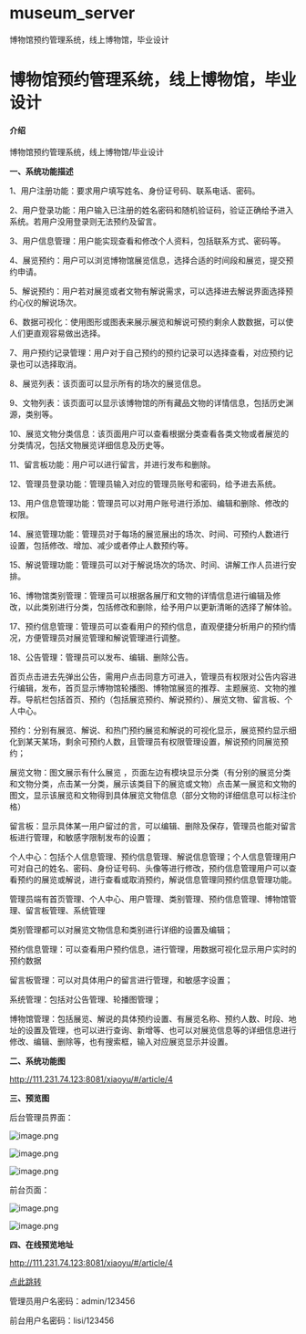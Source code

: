 # museum_server
博物馆预约管理系统，线上博物馆，毕业设计


# 博物馆预约管理系统，线上博物馆，毕业设计

#### 介绍
博物馆预约管理系统，线上博物馆/毕业设计


**一、系统功能描述**

1、用户注册功能：要求用户填写姓名、身份证号码、联系电话、密码。

2、用户登录功能：用户输入已注册的姓名密码和随机验证码，验证正确给予进入系统。若用户没用登录则无法预约及留言。

3、用户信息管理：用户能实现查看和修改个人资料，包括联系方式、密码等。

4、展览预约：用户可以浏览博物馆展览信息，选择合适的时间段和展览，提交预约申请。

5、解说预约：用户若对展览或者文物有解说需求，可以选择进去解说界面选择预约心仪的解说场次。

6、数据可视化：使用图形或图表来展示展览和解说可预约剩余人数数据，可以使人们更直观容易做出选择。

7、用户预约记录管理：用户对于自己预约的预约记录可以选择查看，对应预约记录也可以选择取消。

8、展览列表：该页面可以显示所有的场次的展览信息。

9、文物列表：该页面可以显示该博物馆的所有藏品文物的详情信息，包括历史渊源，类别等。

10、展览文物分类信息：该页面用户可以查看根据分类查看各类文物或者展览的分类情况，包括文物展览详细信息及历史等。

11、留言板功能：用户可以进行留言，并进行发布和删除。

12、管理员登录功能：管理员输入对应的管理员账号和密码，给予进去系统。

13、用户信息管理功能：管理员可以对用户账号进行添加、编辑和删除、修改的权限。

14、展览管理功能：管理员对于每场的展览展出的场次、时间、可预约人数进行设置，包括修改、增加、减少或者停止人数预约等。

15、解说管理功能：管理员可以对于解说场次的场次、时间、讲解工作人员进行安排。

16、博物馆类别管理：管理员可以根据各展厅和文物的详情信息进行编辑及修改，以此类别进行分类，包括修改和删除，给予用户以更新清晰的选择了解体验。

17、预约信息管理：管理员可以查看用户的预约信息，直观便捷分析用户的预约情况，方便管理员对展览管理和解说管理进行调整。

18、公告管理：管理员可以发布、编辑、删除公告。


首页点击进去先弹出公告，需用户点击同意方可进入，管理员有权限对公告内容进行编辑，发布，首页显示博物馆轮播图、博物馆展览的推荐、主题展览、文物的推荐。导航栏包括首页、预约（包括展览预约、解说预约）、展览文物、留言板、个人中心。

预约：分别有展览、解说、和热门预约展览和解说的可视化显示，展览预约显示细化到某天某场，剩余可预约人数，且管理员有权限管理设置，解说预约同展览预约；

展览文物：图文展示有什么展览 ，页面左边有模块显示分类（有分别的展览分类和文物分类，点击某一分类，展示该类目下的展览或文物）点击某一展览和文物的图文，显示该展览和文物得到具体展览文物信息（部分文物的详细信息可以标注价格）

留言板：显示具体某一用户留过的言，可以编辑、删除及保存，管理员也能对留言板进行管理，和敏感字限制发布的设置；

个人中心：包括个人信息管理、预约信息管理、解说信息管理；个人信息管理用户可对自己的姓名、密码、身份证号码、头像等进行修改，预约信息管理用户可以查看预约的展览或解说，进行查看或取消预约，解说信息管理同预约信息管理功能。

管理员端有首页管理、个人中心、用户管理、类别管理、预约信息管理、博物馆管理、留言板管理、系统管理

类别管理都可以对展览文物信息和类别进行详细的设置及编辑；

预约信息管理：可以查看用户预约信息，进行管理，用数据可视化显示用户实时的预约数据

留言板管理：可以对具体用户的留言进行管理，和敏感字设置；

系统管理：包括对公告管理、轮播图管理；

博物馆管理：包括展览、解说的具体预约设置、有展览名称、预约人数、时段、地址的设置及管理，也可以进行查询、新增等、也可以对展览信息等的详细信息进行修改、编辑、删除等，也有搜索框，输入对应展览显示并设置。


**二、系统功能图**

http://111.231.74.123:8081/xiaoyu/#/article/4

**三、预览图**

后台管理员界面：


![image.png](http://111.231.74.123:8081/api/resource/getFile?name=articlePicture/Sara11718085790170989.png)

![image.png](http://111.231.74.123:8081/api/resource/getFile?name=articlePicture/Sara11718085806471898.png)

![image.png](http://111.231.74.123:8081/api/resource/getFile?name=articlePicture/Sara11718085847949454.png)

前台页面：

![image.png](http://111.231.74.123:8081/api/resource/getFile?name=articlePicture/Sara11718086029416634.png)

![image.png](http://111.231.74.123:8081/api/resource/getFile?name=articlePicture/Sara11718086057645714.png)


**四、在线预览地址**

http://111.231.74.123:8081/xiaoyu/#/article/4

[点此跳转](http://111.231.74.123:8081/xiaoyu/#/article/4)

管理员用户名密码：admin/123456

前台用户名密码：lisi/123456
